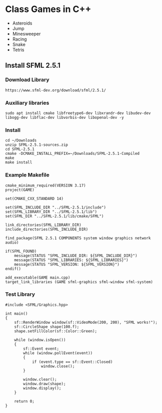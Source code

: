 # Class Games in C++

- Asteroids
- Jump
- Minesweeper
- Racing
- Snake
- Tetris

## Install SFML 2.5.1

### Download Library 

    https://www.sfml-dev.org/download/sfml/2.5.1/
    
### Auxiliary libraries 

    sudo apt install cmake libfreetype6-dev libxrandr-dev libudev-dev libogg-dev libflac-dev libvorbis-dev libopenal-dev -y

### Install

    cd ~/Downloads
    unzip SFML-2.5.1-sources.zip
    cd SFML-2.5.1
    cmake -DCMAKE_INSTALL_PREFIX=~/Downloads/SFML-2.5.1-Compiled
    make
    make install
    
### Example Makefile

    cmake_minimum_required(VERSION 3.17)
    project(GAME)

    set(CMAKE_CXX_STANDARD 14)

    set(SFML_INCLUDE_DIR "../SFML-2.5.1/include")
    set(SFML_LIBRARY_DIR "../SFML-2.5.1/lib")
    set(SFML_DIR "../SFML-2.5.1/lib/cmake/SFML")

    link_directories(SFML_LIBRARY_DIR)
    include_directories(SFML_INCLUDE_DIR)

    find_package(SFML 2.5.1 COMPONENTS system window graphics network audio)

    if(SFML_FOUND)
        message(STATUS "SFML_INCLUDE_DIR: ${SFML_INCLUDE_DIR}")
        message(STATUS "SFML_LIBRARIES: ${SFML_LIBRARIES}")
        message(STATUS "SFML_VERSION: ${SFML_VERSION}")
    endif()

    add_executable(GAME main.cpp)
    target_link_libraries (GAME sfml-graphics sfml-window sfml-system)
    
### Test Library
 
    #include <SFML/Graphics.hpp>

    int main()
    {
        sf::RenderWindow window(sf::VideoMode(200, 200), "SFML works!");
        sf::CircleShape shape(100.f);
        shape.setFillColor(sf::Color::Green);

        while (window.isOpen())
        {
            sf::Event event;
            while (window.pollEvent(event))
            {
                if (event.type == sf::Event::Closed)
                    window.close();
            }

            window.clear();
            window.draw(shape);
            window.display();
        }

        return 0;
    }